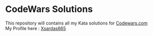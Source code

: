 # CodeWars Solutions
This repository will contains all my Kata solutions for [Codewars.com](https://codewars.com)  
My Profile here : [Xsardas665](https://www.codewars.com/users/Xsardas665)